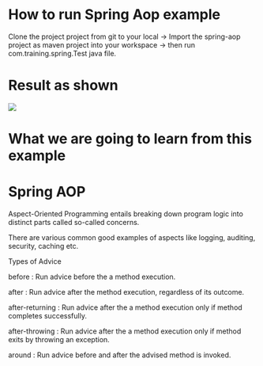 # How to run Spring Aop example
Clone the project project from git to your local -> Import the spring-aop project as maven project into your workspace -> then run com.training.spring.Test java file.
# Result as shown
![](https://github.com/techbhaskar/Spring-with-Spring-Boot/blob/master/spring-appcontext/spring-aop-res.JPG)

# What we are going to learn from this example
# Spring AOP

Aspect-Oriented Programming entails breaking down program logic into distinct parts called so-called concerns.

There are various common good examples of aspects like logging, auditing, security, caching etc.

Types of Advice

before : Run advice before the a method execution.

after : Run advice after the method execution, regardless of its outcome.

after-returning : Run advice after the a method execution only if method completes successfully.

after-throwing : Run advice after the a method execution only if method exits by throwing an exception.

around : Run advice before and after the advised method is invoked.

